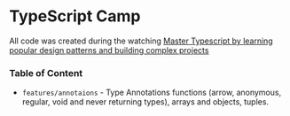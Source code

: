 # TypeScript Camp
All code was created during the watching [Master Typescript by learning popular design patterns and building complex projects](https://www.udemy.com/course/typescript-the-complete-developers-guide/)

### Table of Content
- `features/annotaions` - Type Annotations functions (arrow, anonymous, regular, void and never returning types), 
  arrays 
  and 
  objects, tuples.
